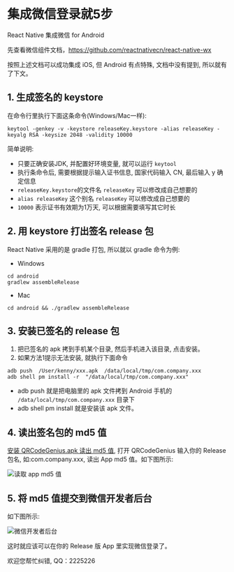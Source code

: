 # 集成微信登录就5步

React Native 集成微信 for Android

先查看微信组件文档，https://github.com/reactnativecn/react-native-wx

按照上述文档可以成功集成 iOS, 但 Android 有点特殊, 文档中没有提到, 所以就有了下文。

## 1. 生成签名的 keystore
在命令行里执行下面这条命令(Windows/Mac一样):
<pre><code>keytool -genkey -v -keystore releaseKey.keystore -alias releaseKey -keyalg RSA -keysize 2048 -validity 10000</code></pre>
简单说明:
* 只要正确安装JDK, 并配置好环境变量, 就可以运行 `keytool`
* 执行条命令后, 需要根据提示输入证书信息, 国家代码输入 CN, 最后输入 y 确定信息
* `releaseKey.keystore`的文件名 `releaseKey` 可以修改成自己想要的
* `alias releaseKey` 这个别名 `releaseKey` 可以修改成自己想要的
* `10000` 表示证书有效期为1万天, 可以根据需要填写其它时长

## 2. 用 keystore 打出签名 release 包
React Native 采用的是 gradle 打包, 所以就以 gradle 命令为例:

* Windows
<pre><code>cd android
gradlew assembleRelease</code></pre>
* Mac
<pre><code>cd android && ./gradlew assembleRelease</code></pre>

## 3. 安装已签名的 release 包

1. 把已签名的 apk 拷到手机某个目录, 然后手机进入该目录, 点击安装。
2. 如果方法1提示无法安装, 就执行下面命令
<pre><code>adb push  /User/kenny/xxx.apk  /data/local/tmp/com.company.xxx
adb shell pm install -r  "/data/local/tmp/com.company.xxx"</code></pre>
   * adb push 就是把电脑里的 apk 文件拷到 Android 手机的 `/data/local/tmp/com.company.xxx` 目录下
   * adb shell pm install 就是安装该 apk 文件。

## 4. 读出签名包的 md5 值
[安装 QRCodeGenius.apk 读出 md5 值](https://github.com/ihyperwin/QRCodeGenius), 打开 QRCodeGenius 输入你的 Release 包名, 如:com.company.xxx, 读出 App md5 值。如下图所示:

![读取 app md5 值](https://raw.githubusercontent.com/Kennytian/learning-react-native/master/images/my_app_md5.png)

## 5. 将 md5 值提交到微信开发者后台
如下图所示:

![微信开发者后台](https://raw.githubusercontent.com/Kennytian/learning-react-native/master/images/wechat_auth.png)

这时就应该可以在你的 Release 版 App 里实现微信登录了。

欢迎您帮忙纠错, QQ：2225226



